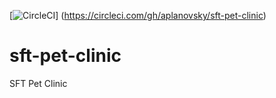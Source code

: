 [![CircleCI](https://circleci.com/gh/aplanovsky/sft-pet-clinic.svg?style=svg)]
(https://circleci.com/gh/aplanovsky/sft-pet-clinic)
# sft-pet-clinic
SFT Pet Clinic
